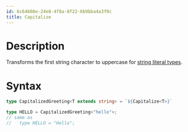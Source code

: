 ```yaml
---
id: 6c64608e-24e8-4f8a-8f22-6b9bba4a3f0c
title: Capitalize
---
```


# Description

Transforms the first string character to uppercase for [string literal
types](20201123101810-typescript_template_literal_string_type).

# Syntax

``` typescript
type CapitalizedGreeting<T extends string> = `${Capitalize<T>}`

type HELLO = CapitalizedGreeting<"hello">;
// same as
//   type HELLO = "Hello";
```
